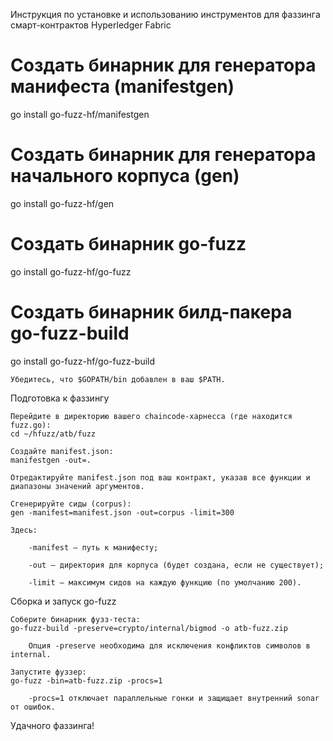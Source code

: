 
Инструкция по установке и использованию инструментов для фаззинга смарт-контрактов Hyperledger Fabric
# Создать бинарник для генератора манифеста (manifestgen)
go install go-fuzz-hf/manifestgen

# Создать бинарник для генератора начального корпуса (gen)
go install go-fuzz-hf/gen

# Создать бинарник go-fuzz
go install go-fuzz-hf/go-fuzz

# Создать бинарник билд-пакера go-fuzz-build
go install go-fuzz-hf/go-fuzz-build

    Убедитесь, что $GOPATH/bin добавлен в ваш $PATH.

Подготовка к фаззингу

    Перейдите в директорию вашего сhaincode‑харнесса (где находится fuzz.go):
    cd ~/hfuzz/atb/fuzz

    Создайте manifest.json:
    manifestgen -out=.

    Отредактируйте manifest.json под ваш контракт, указав все функции и диапазоны значений аргументов.

    Сгенерируйте сиды (corpus):
    gen -manifest=manifest.json -out=corpus -limit=300

    Здесь:

        -manifest — путь к манифесту;

        -out — директория для корпуса (будет создана, если не существует);

        -limit — максимум сидов на каждую функцию (по умолчанию 200).

Сборка и запуск go-fuzz

    Соберите бинарник фузз‑теста:
    go-fuzz-build -preserve=crypto/internal/bigmod -o atb-fuzz.zip

        Опция -preserve необходима для исключения конфликтов символов в internal.

    Запустите фуззер:
    go-fuzz -bin=atb-fuzz.zip -procs=1

        -procs=1 отключает параллельные гонки и защищает внутренний sonar от ошибок.
Удачного фаззинга!

